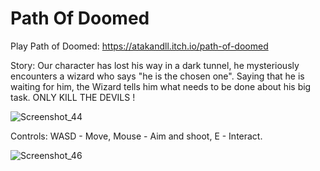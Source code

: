 # Path Of Doomed
 Play Path of Doomed: https://atakandll.itch.io/path-of-doomed

Story:
Our character has lost his way in a dark tunnel, he mysteriously encounters a wizard who says "he is the chosen one".  Saying that he is waiting for him, the Wizard tells him what needs to be done about his big task. ONLY KILL THE DEVILS !


 ![Screenshot_44](https://user-images.githubusercontent.com/130579265/235330870-0854c012-1337-4178-bd68-d465c76dbb8a.png)


Controls:
WASD - Move, 
 Mouse - Aim and shoot, 
 E - Interact.



![Screenshot_46](https://user-images.githubusercontent.com/130579265/235330880-dcb54a30-0878-4118-9036-ee849f5f2f02.png)

